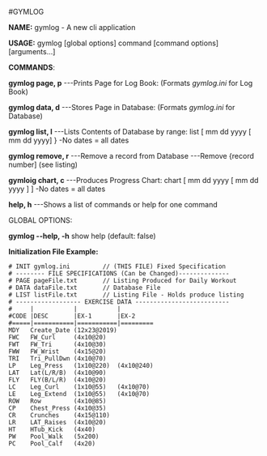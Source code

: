 ﻿#GYMLOG

**NAME:**   gymlog - A new cli application

**USAGE:**   gymlog [global options] command [command options] [arguments...]

**COMMANDS**:

**gymlog page, p** ---Prints Page for Log Book: (Formats _gymlog.ini_ for Log Book)

**gymlog data, d** ---Stores Page in Database: (Formats _gymlog.ini_ for Database)

**gymlog list, l** ---Lists Contents of Database by range:
list [ mm dd yyyy [ mm dd yyyy] } -No dates = all dates

**gymlog remove, r** ---Remove a record from Database ---Remove {record number] (see listing)

**gymloig chart, c** ---Produces Progress Chart:
chart [ mm dd yyyy [ mm dd yyyy ] ] -No dates = all dates

**help, h** ---Shows a list of commands or help for one command

GLOBAL OPTIONS:

**gymlog --help, -h**  show help (default: false)

**Initialization File Example:**

```
# INIT gymlog.ini         // (THIS FILE) Fixed Specification
# -------- FILE SPECIFICATIONS (Can be Changed)--------------
# PAGE pageFile.txt       // Listing Produced for Daily Workout
# DATA dataFile.txt       // Database File
# LIST listFile.txt       // Listing File - Holds produce listing
# ------------------ EXERCISE DATA --------------------------
#     |           |           |
#CODE |DESC       |EX-1       |EX-2
#=====|===========|===========|=========
MDY   Create_Date (12x23@2019)  
FWC   FW_Curl     (4x10@20)
FWT   FW_Tri      (4x10@30)
FWW   FW_Wrist    (4x15@20)
TRI   Tri_PullDwn (4x10@70)
LP    Leg_Press   (1x10@220)  (4x10@240)
LAT   Lat(L/R/B)  (4x10@90)
FLY   FLY(B/L/R)  (4x10@20)
LC    Leg_Curl    (1x10@55)   (4x10@70)
LE    Leg_Extend  (1x10@55)   (4x10@70)
ROW   Row         (4x10@85)
CP    Chest_Press (4x10@35)
CR    Crunches    (4x15@110)
LR    LAT_Raises  (4x10@20)
HT    HTub_Kick   (4x40)     
PW    Pool_Walk   (5x200)
PC    Pool_Calf   (4x20)        
```



